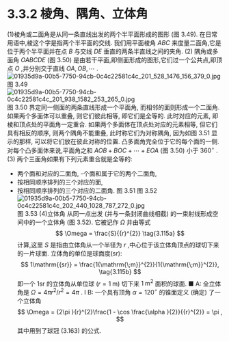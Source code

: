 # 3.3.2 棱角、隅角、立体角
(1)棱角或二面角是从同一条直线出发的两个半平面形成的图形 (图 3.49). 在日常用语中,棱这个字是指两个半平面的交线. 我们用平面棱角 ${ABC}$ 来度量二面角,它是位于两个半平面并在点 $B$ 与交线 ${DE}$ 垂直的两条半直线之间的夹角.
(2) 隅角或多面角 ${OABCDE}$ (图 3.50) 是由若干平面,即侧面形成的图形,它们过一个公共点,即顶点 $O$ ,并分别交于直线 ${OA},{OB},\cdots$ .
![01935d9a-00b5-7750-94cb-0c4c22581c4c_201_528_1476_156_379_0.jpg](/images/01935d9a-00b5-7750-94cb-0c4c22581c4c_201_528_1476_156_379_0.jpg)
图 3.49
![01935d9a-00b5-7750-94cb-0c4c22581c4c_201_938_1582_253_265_0.jpg](/images/01935d9a-00b5-7750-94cb-0c4c22581c4c_201_938_1582_253_265_0.jpg)
图 3.50
界定同一侧面的两条直线形成一个平面角, 而相邻的面则形成一个二面角.
如果两个多面体可以重叠, 则它们彼此相等, 即它们是全等的. 此时对应的元素, 即棱和顶点处的平面角一定重合. 如果两个多面体在顶点处对应的元素相等, 但它们具有相反的顺序, 则两个隅角不能重叠, 此时称它们为对称隅角, 因为如图 3.51 显示的那样, 可以将它们放在彼此对称的位置.
凸多面角完全位于它的每个面的一侧.
对每个凸多面体来说,平面角之和 ${AOB} + {BOC} + \cdots  + {EOA}$ (图 3.50) 小于 ${360}^{ \circ  }$ .
(3) 两个三面角如果有下列元素重合就是全等的:
- 两个面和对应的二面角,
-个面和属于它的两个二面角,
- 按相同顺序排列的三个对应的面,
- 按相同顺序排列的三个对应的二面角.
图 3.51
图 3.52
![01935d9a-00b5-7750-94cb-0c4c22581c4c_202_440_1028_787_272_0.jpg](/images/01935d9a-00b5-7750-94cb-0c4c22581c4c_202_440_1028_787_272_0.jpg)
图 3.53
(4)立体角 从同一点出发 (并与一条封闭曲线相截) 的一束射线形成空间中的一个立体角 (图 3.52). 它被记作 $\Omega$ 并由等式
$$
\Omega  = \frac{S}{{r}^{2}} \tag{3.115a}
$$
计算,这里 $S$ 是指由立体角从一个半径为 $r$ ,中心位于该立体角顶点的球切下来的一片球面. 立体角的单位是球面度(sr):
$$
1\mathrm{{sr}} = \frac{1{\mathrm{\;m}}^{2}}{1{\mathrm{\;m}}^{2}}, \tag{3.115b}
$$
即一个 $1\mathrm{{sr}}$ 的立体角从单位球 $\left( {r = 1\mathrm{\;m}}\right)$ 切下来 $1{\mathrm{\;m}}^{2}$ 面积的球面.
■ A: 全立体角是 $\Omega  = {4\pi }{r}^{2}/{r}^{2} = {4\pi }$ .
I B: 一个具有顶角 $\alpha  = {120}^{ \circ  }$ 的锥面定义 (确定) 了一个立体角
$$
\Omega  = {2\pi }{r}^{2}\frac{1 - \cos \frac{\alpha }{2}}{{r}^{2}} = \pi ,
$$
其中用到了球冠 (3.163) 的公式.